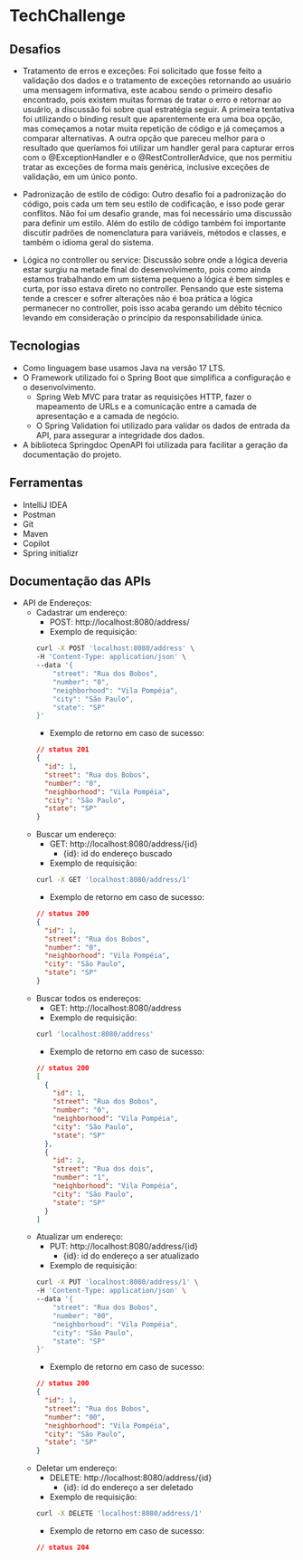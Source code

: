 # TechChallenge

## Desafios
- Tratamento de erros e exceções:
 Foi solicitado que fosse feito a validação dos dados e o tratamento de exceções retornando ao usuário uma mensagem informativa, 
este acabou sendo o primeiro desafio encontrado, pois existem muitas formas de tratar o erro e retornar ao usuário, a discussão foi sobre qual estratégia seguir.
A primeira tentativa foi utilizando o binding result que aparentemente era uma boa opção, mas começamos a notar muita repetição de código e já começamos a comparar alternativas.
A outra opção que pareceu melhor para o resultado que queríamos foi utilizar um handler geral para capturar erros com o @ExceptionHandler e o @RestControllerAdvice, 
que nos permitiu tratar as exceções de forma mais genérica, inclusive exceções de validação, em um único ponto.


- Padronização de estilo de código:
Outro desafio foi a padronização do código, pois cada um tem seu estilo de codificação, e isso pode gerar conflitos. Não foi um desafio grande, mas foi necessário uma discussão para definir um estilo.
Além do estilo de código também foi importante discutir padrões de nomenclatura para variáveis, métodos e classes, e também o idioma geral do sistema.


- Lógica no controller ou service:
Discussão sobre onde a lógica deveria estar surgiu na metade final do desenvolvimento, pois como ainda estamos trabalhando em um sistema pequeno a lógica é bem simples e curta, por isso estava direto no controller. 
Pensando que este sistema tende a crescer e sofrer alterações não é boa prática a lógica permanecer no controller, pois isso acaba gerando um débito técnico levando em consideração o princípio da responsabilidade única.

## Tecnologias
- Como linguagem base usamos Java na versão 17 LTS.
- O Framework utilizado foi o Spring Boot que simplifica a configuração e o desenvolvimento.
  - Spring Web MVC para tratar as requisições HTTP, fazer o mapeamento de URLs e a comunicação entre a camada de apresentação e a camada de negócio.
  - O Spring Validation foi utilizado para validar os dados de entrada da API, para assegurar a integridade dos dados.
- A biblioteca Springdoc OpenAPI foi utilizada para facilitar a geração da documentação do projeto.

## Ferramentas
- IntelliJ IDEA
- Postman
- Git
- Maven
- Copilot
- Spring initializr

## Documentação das APIs
- API de Endereços:
  - Cadastrar um endereço:
      - POST: http://localhost:8080/address/
      - Exemplo de requisição:
    ```bash
    curl -X POST 'localhost:8080/address' \
    -H 'Content-Type: application/json' \
    --data '{
        "street": "Rua dos Bobos",
        "number": "0",
        "neighborhood": "Vila Pompéia",
        "city": "São Paulo",
        "state": "SP"
    }'
    ```
      - Exemplo de retorno em caso de sucesso:
    ```json
    // status 201
    {
      "id": 1,
      "street": "Rua dos Bobos",
      "number": "0",
      "neighborhood": "Vila Pompéia",
      "city": "São Paulo",
      "state": "SP"
    }
    ```
  - Buscar um endereço: 
    - GET: http://localhost:8080/address/{id}
      - {id}: id do endereço buscado
    - Exemplo de requisição:
    ```bash
    curl -X GET 'localhost:8080/address/1'
    ```
    - Exemplo de retorno em caso de sucesso:
    ```json
    // status 200
    {
      "id": 1,
      "street": "Rua dos Bobos",
      "number": "0",
      "neighborhood": "Vila Pompéia",
      "city": "São Paulo",
      "state": "SP"
    }
    ```
  - Buscar todos os endereços:
      - GET: http://localhost:8080/address
      - Exemplo de requisição:
    ```bash
    curl 'localhost:8080/address'
    ```
      - Exemplo de retorno em caso de sucesso:
    ```json
    // status 200
    [
      {
        "id": 1,
        "street": "Rua dos Bobos",
        "number": "0",
        "neighborhood": "Vila Pompéia",
        "city": "São Paulo",
        "state": "SP"
      },
      {
        "id": 2,
        "street": "Rua dos dois",
        "number": "1",
        "neighborhood": "Vila Pompéia",
        "city": "São Paulo",
        "state": "SP"
      }
    ]
    ```
  - Atualizar um endereço:
    - PUT: http://localhost:8080/address/{id}
      - {id}: id do endereço a ser atualizado
    - Exemplo de requisição:
    ```bash
    curl -X PUT 'localhost:8080/address/1' \
    -H 'Content-Type: application/json' \
    --data '{
        "street": "Rua dos Bobos",
        "number": "00",
        "neighborhood": "Vila Pompéia",
        "city": "São Paulo",
        "state": "SP"
    }'
    ```
    - Exemplo de retorno em caso de sucesso:
    ```json
    // status 200
    {
      "id": 1,
      "street": "Rua dos Bobos",
      "number": "00",
      "neighborhood": "Vila Pompéia",
      "city": "São Paulo",
      "state": "SP"
    }
    ```
  - Deletar um endereço:
    - DELETE: http://localhost:8080/address/{id}
        - {id}: id do endereço a ser deletado 
    - Exemplo de requisição:
    ```bash
    curl -X DELETE 'localhost:8080/address/1'
    ```
    - Exemplo de retorno em caso de sucesso:
    ```json
    // status 204
    ```